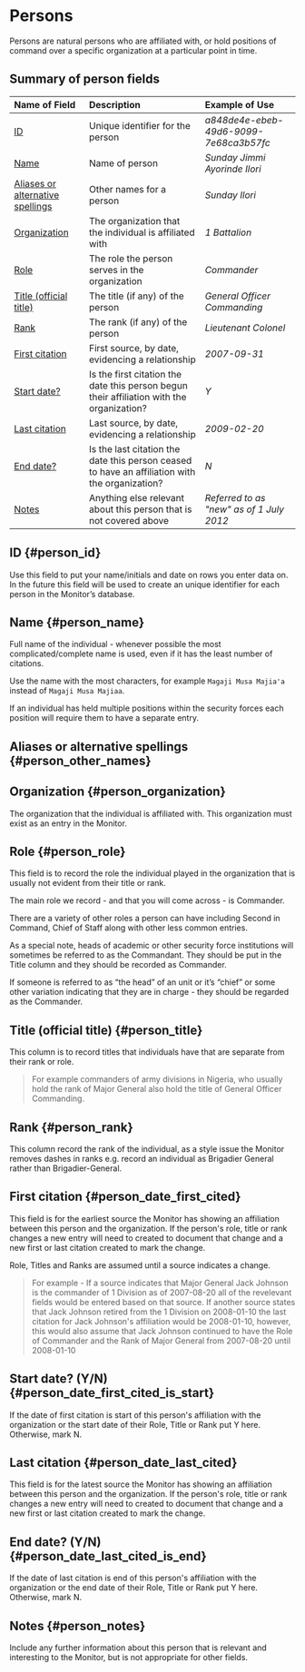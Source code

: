 # Persons

Persons are natural persons who are affiliated with, or hold positions of command over a specific organization at a particular point in time.

## Summary of person fields

| Name of Field | Description | Example of Use |
| :--- | :--- | :--- |
| [ID](#person_id) | Unique identifier for the person | _a848de4e-ebeb-49d6-9099-7e68ca3b57fc_ |
| [Name](#person_name) | Name of person | _Sunday Jimmi Ayorinde Ilori_ |
| [Aliases or alternative spellings](#person_other_names) | Other names for a person | _Sunday Ilori_ |
| [Organization](#person_organization) | The organization that the individual is affiliated with | _1 Battalion_ |
| [Role](#person_role) | The role the person serves in the organization | _Commander_ |
| [Title \(official title\)](#person_title) | The title \(if any\) of the person | _General Officer Commanding_ |
| [Rank](#person_rank) | The rank \(if any\) of the person | _Lieutenant Colonel_ |
| [First citation](#person_date_first_cited) | First source, by date, evidencing a relationship | _2007-09-31_ |
| [Start date?](#person_first_cited) | Is the first citation the date this person begun their affiliation with the organization? | _Y_ |
| [Last citation](#person_last_cited) | Last source, by date, evidencing a relationship | _2009-02-20_ |
| [End date?](#person_last_cited_is_end) | Is the last citation the date this person ceased to have an affiliation with the organization? | _N_ |
| [Notes](#person_notes) | Anything else relevant about this person that is not covered above | _Referred to as "new" as of 1 July 2012_ |

## ID {#person_id}

Use this field to put your name/initials and date on rows you enter data on. In the future this field will be used to create an unique identifier for each person in the Monitor’s database.

## Name {#person_name}

Full name of the individual - whenever possible the most complicated/complete name is used, even if it has the least number of citations.

Use the name with the most characters, for example `Magaji Musa Majia'a` instead of `Magaji Musa Majiaa`.

If an individual has held multiple positions within the security forces each position will require them to have a separate entry.

## Aliases or alternative spellings {#person_other_names}

## Organization {#person_organization}

The organization that the individual is affiliated with. This organization must exist as an entry in the Monitor.

## Role {#person_role}

This field is to record the role the individual played in the organization that is usually not evident from their title or rank.

The main role we record - and that you will come across - is Commander.

There are a variety of other roles a person can have including Second in Command, Chief of Staff along with other less common entries.

As a special note, heads of academic or other security force institutions will sometimes be referred to as the Commandant. They should be put in the Title column and they should be recorded as Commander.

If someone is referred to as “the head” of an unit or it’s “chief” or some other variation indicating that they are in charge - they should be regarded as the Commander.

## Title \(official title\) {#person_title}

This column is to record titles that individuals have that are separate from their rank or role.

> For example commanders of army divisions in Nigeria, who usually hold the rank of Major General also hold the title of General Officer Commanding.

## Rank {#person_rank}

This column record the rank of the individual, as a style issue the Monitor removes dashes in ranks e.g. record an individual as Brigadier General rather than Brigadier-General.

## First citation {#person_date_first_cited}

This field is for the earliest source the Monitor has showing an affiliation between this person and the organization. If the person's role, title or rank changes a new entry will need to created to document that change and a new first or last citation created to mark the change.

Role, Titles and Ranks are assumed until a source indicates a change.

> For example - If a source indicates that Major General Jack Johnson is the commander of 1 Division as of 2007-08-20 all of the revelevant fields would be entered based on that source. If another source states that Jack Johnson retired from the 1 Division on 2008-01-10 the last citation for Jack Johnson's affiliation would be 2008-01-10, however, this would also assume that Jack Johnson continued to have the Role of Commander and the Rank of Major General from 2007-08-20 until 2008-01-10

## Start date? \(Y/N\) {#person_date_first_cited_is_start}

If the date of first citation is start of this person's affiliation with the organization or the start date of their Role, Title or Rank put Y here. Otherwise, mark N.

## Last citation {#person_date_last_cited}

This field is for the latest source the Monitor has showing an affiliation between this person and the organization. If the person's role, title or rank changes a new entry will need to created to document that change and a new first or last citation created to mark the change.

## End date? \(Y/N\) {#person_date_last_cited_is_end}

If the date of last citation is end of this person's affiliation with the organization or the end date of their Role, Title or Rank put Y here. Otherwise, mark N.

## Notes {#person_notes}

Include any further information about this person that is relevant and interesting to the Monitor, but is not appropriate for other fields.

